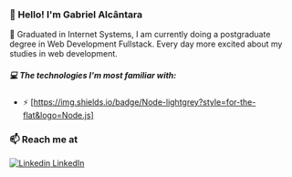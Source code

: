 ### 👋 Hello! I'm Gabriel Alcântara
🔭 Graduated in Internet Systems, I am currently doing a postgraduate degree in Web Development Fullstack. Every day more excited about my studies in web development. 

##### 💻 The technologies I'm most familiar with:


- ⚡ [https://img.shields.io/badge/Node-lightgrey?style=for-the-flat&logo=Node.js]

### 📫 Reach me at 
[![Linkedin](https://i.stack.imgur.com/gVE0j.png) LinkedIn](https://www.linkedin.com/in/gabriel-alc%C3%A2ntara/)
